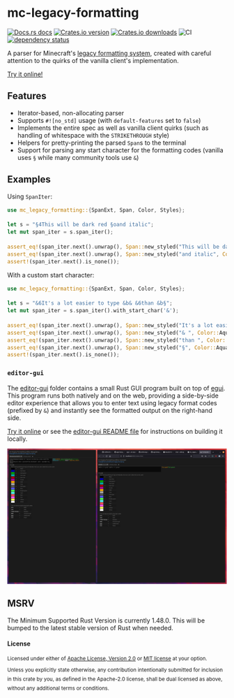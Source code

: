 # mc-legacy-formatting

[![Docs.rs docs](https://docs.rs/mc-legacy-formatting/badge.svg)](https://docs.rs/mc-legacy-formatting)
[![Crates.io version](https://img.shields.io/crates/v/mc-legacy-formatting.svg)](https://crates.io/crates/mc-legacy-formatting)
[![Crates.io downloads](https://img.shields.io/crates/d/mc-legacy-formatting.svg)](https://crates.io/crates/mc-legacy-formatting)
![CI](https://github.com/Cldfire/mc-legacy-formatting/workflows/CI/badge.svg)
[![dependency status](https://deps.rs/repo/github/cldfire/mc-legacy-formatting/status.svg)](https://deps.rs/repo/github/cldfire/mc-legacy-formatting)

A parser for Minecraft's [legacy formatting system][legacy_fmt], created
with careful attention to the quirks of the vanilla client's implementation.

[Try it online!](https://cldfire.github.io/mc-legacy-formatting/)

## Features

* Iterator-based, non-allocating parser
* Supports `#![no_std]` usage (with `default-features` set to `false`)
* Implements the entire spec as well as vanilla client quirks (such as handling
  of whitespace with the `STRIKETHROUGH` style)
* Helpers for pretty-printing the parsed `Span`s to the terminal
* Support for parsing any start character for the formatting codes (vanilla
  uses `§` while many community tools use `&`)

## Examples

Using `SpanIter`:

```rust
use mc_legacy_formatting::{SpanExt, Span, Color, Styles};

let s = "§4This will be dark red §oand italic";
let mut span_iter = s.span_iter();

assert_eq!(span_iter.next().unwrap(), Span::new_styled("This will be dark red ", Color::DarkRed, Styles::empty()));
assert_eq!(span_iter.next().unwrap(), Span::new_styled("and italic", Color::DarkRed, Styles::ITALIC));
assert!(span_iter.next().is_none());
```

With a custom start character:

```rust
use mc_legacy_formatting::{SpanExt, Span, Color, Styles};

let s = "&6It's a lot easier to type &b& &6than &b§";
let mut span_iter = s.span_iter().with_start_char('&');

assert_eq!(span_iter.next().unwrap(), Span::new_styled("It's a lot easier to type ", Color::Gold, Styles::empty()));
assert_eq!(span_iter.next().unwrap(), Span::new_styled("& ", Color::Aqua, Styles::empty()));
assert_eq!(span_iter.next().unwrap(), Span::new_styled("than ", Color::Gold, Styles::empty()));
assert_eq!(span_iter.next().unwrap(), Span::new_styled("§", Color::Aqua, Styles::empty()));
assert!(span_iter.next().is_none());
```

### `editor-gui`

The [editor-gui](./editor-gui) folder contains a small Rust GUI program built on top of [egui](https://github.com/emilk/egui). This program runs both natively and on the web, providing a side-by-side editor experience that allows you to enter text using legacy format codes (prefixed by `&`) and instantly see the formatted output on the right-hand side.

[Try it online](https://cldfire.github.io/mc-legacy-formatting/) or see the [editor-gui README file](./editor-gui/README.md) for instructions on building it locally.

![screenshot of the editor-gui running natively and in a web browser side-by-side](./editor-gui/screenshot.png)

## MSRV

The Minimum Supported Rust Version is currently 1.48.0. This will be bumped to the latest stable version of Rust when needed.

#### License

<sup>
Licensed under either of <a href="LICENSE-APACHE">Apache License, Version
2.0</a> or <a href="LICENSE-MIT">MIT license</a> at your option.
</sup>

<br>

<sub>
Unless you explicitly state otherwise, any contribution intentionally submitted
for inclusion in this crate by you, as defined in the Apache-2.0 license, shall
be dual licensed as above, without any additional terms or conditions.
</sub>

[legacy_fmt]: https://wiki.vg/Chat#Colors
